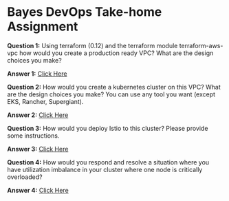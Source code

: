 # Bayes DevOps Take-home Assignment



**Question 1:** Using terraform (0.12) and the terraform module terraform-aws-vpc how would you create a production ready VPC? What are the design choices you make?

**Answer 1:** [Click Here](tf-vpc/README.md)

**Question 2:** How would you create a kubernetes cluster on this VPC? What are the design choices you make? You can use any tool you want (except EKS, Rancher, Supergiant).

**Answer 2:** [Click Here](k8s/README.md)

**Question 3:** How would you deploy Istio to this cluster? Please provide some instructions.

**Answer 3:** [Click Here](istio/README.md)

**Question 4:** How would you respond and resolve a situation where you have utilization imbalance in your cluster where one node is critically overloaded?

**Answer 4:** [Click Here](node_imbalance/README.md)